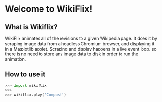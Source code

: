 # Welcome to WikiFlix!

## What is Wikiflix? 
WikiFlix animates all of the revisions to a given Wikipedia page. 
It does it by scraping image data from a headless Chromium browser, 
and displaying it in a Matplotlib applet. 
Scraping and display happens in a live event loop, 
so there is no need to store any image data to disk in order to run the animation.

## How to use it

```python
>>> import wikiflix
>>>
>>> wikiflix.play('Compost')
```


